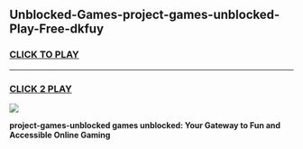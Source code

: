 
## Unblocked-Games-project-games-unblocked-Play-Free-dkfuy
<h3>
<a href="https://premium76.site?title=project-games-unblocked&ref=20A">CLICK TO PLAY</a></h3>
<hr>

<h3>
<a href="https://premium76.site?title=project-games-unblocked&ref=20A">CLICK 2 PLAY</a>
  
</h3>

<a href="https://premium76.site?title=project-games-unblocked&ref=20A"><img src="https://clearcache.store/games.png"></a>


**project-games-unblocked games unblocked: Your Gateway to Fun and Accessible Online Gaming**
